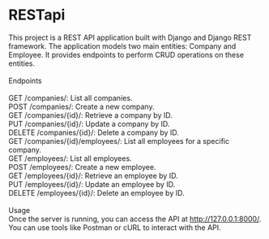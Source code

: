 # RESTapi

This project is a REST API application built with Django and Django REST framework. The application models two main entities: Company and Employee. It provides endpoints to perform CRUD operations on these entities.<br /> 
<br />
Endpoints <br />
<br />
GET /companies/: List all companies.<br />
POST /companies/: Create a new company.<br />
GET /companies/{id}/: Retrieve a company by ID.<br />
PUT /companies/{id}/: Update a company by ID.<br />
DELETE /companies/{id}/: Delete a company by ID.<br />
GET /companies/{id}/employees/: List all employees for a specific company.<br />
GET /employees/: List all employees.<br />
POST /employees/: Create a new employee.<br />
GET /employees/{id}/: Retrieve an employee by ID.<br />
PUT /employees/{id}/: Update an employee by ID.<br />
DELETE /employees/{id}/: Delete an employee by ID.<br />
<br />
Usage<br />
Once the server is running, you can access the API at http://127.0.0.1:8000/. You can use tools like Postman or cURL to interact with the API.
